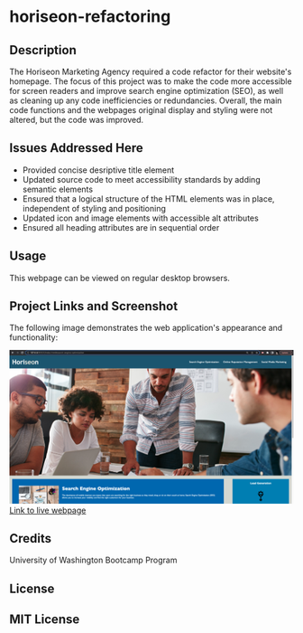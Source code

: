 # horiseon-refactoring

 
## Description
 
The Horiseon Marketing Agency required a code refactor for their website's homepage. The focus of this project was to make the code more accessible for screen readers and improve search engine optimization (SEO), as well as cleaning up any code inefficiencies or redundancies. Overall, the main code functions and the webpages original display and styling were not altered, but the code was improved. 
 
 
## Issues Addressed Here

* Provided concise desriptive title element
* Updated source code to meet accessibility standards by adding semantic elements
* Ensured that a logical structure of the HTML elements was in place, independent of styling and positioning
* Updated icon and image elements with accessible alt attributes
* Ensured all heading attributes are in sequential order

 
## Usage
This webpage can be viewed on regular desktop browsers. 


## Project Links and Screenshot
 The following image demonstrates the web application's appearance and functionality:

![Horiseon webpage screenshot](./assets/images/Screenshot.png) 
[Link to live webpage](https://olive-provencio-johnson.github.io/horiseon-refactoring/)




 
## Credits
University of Washington Bootcamp Program

 
## License
 
MIT License
---
 